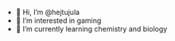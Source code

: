 - 👋 Hi, I’m @hejtujula
- 👀 I’m interested in gaming
- 🌱 I’m currently learning chemistry and biology

<!---
hejtujula/hejtujula is a ✨ special ✨ repository because its `README.md` (this file) appears on your GitHub profile.
You can click the Preview link to take a look at your changes.
--->
